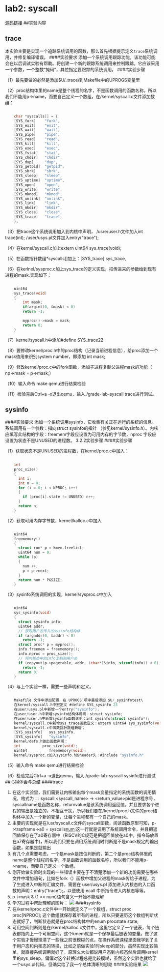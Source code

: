 # lab2: syscall
[源码链接](https://github.com/babyseal1121/6.S081.git)
##实验内容

## trace

本实验主要是实现一个追踪系统调用的函数，那么首先根据提示定义`trace`系统调用，并修复编译错误。
####实验要求
添加一个系统调用跟踪功能，该功能可能会在以后调试实验有帮助。将创建一个新的跟踪系统调用来控制跟踪。它应该采用一个参数，一个整数“掩码”，其位指定要跟踪的系统调用。
####实验步骤

（1）最先要做的必然是添加$U/_trace\到Makefile中的UPROGS变量里

（2）proc结构体里的name是整个线程的名字，不是函数调用的函数名称，所以我们不能用p->name，而要自己定义一个数组，在/kernel/syscall.c文件添加数组：
```c

	char *syscalls[] = {
	[SYS_fork]    "fork",
	[SYS_exit]    "exit",
	[SYS_wait]    "wait",
	[SYS_pipe]    "pipe",
	[SYS_read]    "read",
	[SYS_kill]    "kill",
	[SYS_exec]    "exec",
	[SYS_fstat]   "stat",
	[SYS_chdir]   "chdir",
	[SYS_dup]     "dup",
	[SYS_getpid]  "getpid",
	[SYS_sbrk]    "sbrk",
	[SYS_sleep]   "sleep",
	[SYS_uptime]  "uptime",
	[SYS_open]    "open",
	[SYS_write]   "write",
	[SYS_mknod]   "mknod",
	[SYS_unlink]  "unlink",
	[SYS_link]    "link",
	[SYS_mkdir]   "mkdir",
	[SYS_close]   "close",
	[SYS_trace]   "trace",
	};
```


（3）把trace这个系统调用加入到内核中声明，
	/usre/user.h文件加入int trace(int);
/user/usys.pl文件加入entry("trace");

（4）在kernel/syscall.c加上extern uint64 sys_trace(void);

（5）在函数指针数组*syscalls[]加上：[SYS_trace]   sys_trace,

（6）在kerlnel/sysproc.c加上sys_trace的定义实现，把传进来的参数给到现有进程的mask.实现如下：
```c

	uint64
	sys_trace(void)
	{
  		int mask;
  		if(argint(0, &mask) < 0)
    	return -1;
  
  		myproc()->mask = mask;
  		return 0;
	}

```

（7）kernel/syscall.h中添加#define SYS_trace22

（8）要修改kernel/proc.h中的proc结构（记录当前进程信息），给proc添加一个mask值用来识别system number，即添加 int mask;

（9）修改kernel/proc.c中的fork函数，添加子进程复制父进程mask的功能（ np->mask = p->mask;）

（10）输入命令 make qemu进行结果检验

（11）检验完后Ctrl+a -x退出qemu，输入./grade-lab-syscall trace进行测试。

## sysinfo
####实验要求
添加一个系统调用sysinfo，它收集有关正在运行的系统的信息。系统调用有一个参数：指向struct sysinfo的指针 （参见kernel/sysinfo.h）。内核应填写此结构的字段：freemem字段应设置为可用内存的字节数，nproc 字段应设置为状态不是UNUSED的进程数。
3.2.2实验步骤
####实验步骤

（1）获取状态不是UNUSED的进程数，在kernel/proc.c中加入：
```c
	
	int
	proc_size()
	{
	  int i;
	  int n = 0;
	  for (i = 0; i < NPROC; i++)
	  {
	    if (proc[i].state != UNUSED) n++;
	  }
	  return n;
	}
```

（2）获取可用内存字节数，kernel/kalloc.c中加入
```c

	uint64 
	freememory()
	{
	  struct run* p = kmem.freelist;
	  uint64 num = 0;
	  while (p)
	  {
	    num ++;
	    p = p->next;
	  }
	  return num * PGSIZE;
	}
```

（3）sysinfo系统调用的实现，kernel/sysproc.c中加入
```c

	uint64
	sys_sysinfo(void)
	{
	  struct sysinfo info;
	  uint64 addr;
	  // 获取用户态传入的sysinfo结构体
	  if (argaddr(0, &addr) < 0) 
	    return -1;
	  struct proc* p = myproc();
	  info.freemem = freememory();
	  info.nproc = proc_size();
	  // 将内核态中的info复制到用户态
	  if (copyout(p->pagetable, addr, (char*)&info, sizeof(info)) < 0)
	    return -1;
	  return 0;
	}

```

（4）与上个实验一样，需要一些声明和定义。
```c

	Makefile 文件中添加配置，在 UPROGS 项中最后添加 $U/_sysinfotest\
	在kernel/syscall.h中宏定义 #define SYS_sysinfo 23
	在user/usys.pl中新增一个entry("sysinfo");
	在user/user.h中新增sysinfo结构体说明：struct sysinfo;
	在user/user.h中新增sysinfo函数说明：int sysinfo(struct sysinfo*);
	kernel/syscall.c中新增sys_trace函数定义：extern uint64 sys_sysinfo(void);
	kernel/syscall.c中函数指针数组新增：
	[SYS_sysinfo]   sys_sysinfo,
	[SYS_sysinfo]   "sysinfo",
	kernel/defs.h做出函数声明：
	int 		 proc_size(void);
	uint64          freememory(void);
	kernel/sysproc.c加入sysinfo.h的header头：#include "sysinfo.h"
```


（5）输入命令 make qemu进行结果检验

（6）检验完后Ctrl+a -x退出qemu，输入./grade-lab-syscall sysinfo进行测试
##心得体会与总结
####trace
1. 在这个实验里，我们需要让内核输出每个mask变量指定的系统函数的调用情况，格式为：<pid>: syscall <syscall_name> -> <return_value>pid是进程序号， syscallname是函数名称，returnvalue是该系统调用返回值，并且要求各个进程的输出是独立的，不相互干扰，所以我们要在/kernel/proc.h文件的proc结构体中加入一个新的变量，让每个进程都有一个自己的mask。
2. 主要的实现就是在/usr/syscall.c文件的syscall函数，阅读函数原型可知，p->trapframe->a0 = syscalls[num]();这一行就是调用了系统调用命令，并且把返回值保存在了a0寄存器中（RISCV的C规范是把返回值放在a0中，指令码放置在a7寄存器中)，所以我们只要在调用系统调用时判断是不是mask规定的输出函数，如果是就输出
3. 有几个点需要考虑，一个是mask是按位判断的，第二个是proc结构体里的name是整个线程的名字，不是函数调用的函数名称，所以我们不能用p->name，而要自己定义一个数组。
4. 刚开始做实验时出现的一些错误主要在于不清楚添加一个新的功能需要在哪些文件中增加语句，比如在fork（）函数中增加父进程的mask传给子进程，为了生成进入中断的汇编文件，需要在 user/usys.pl 添加进入内核态的入口函数的声明：entry("trace");，以便使用 ecall 中断指令进入内核态等等。
5. p->mask & (1 << num)语句含义一开始不能理解
6. 学习过程中帮助理解的图片：
![](https://img2020.cnblogs.com/blog/853921/202201/853921-20220113171702431-1887170168.png)
####sysinfo
1. 在/kernel/proc.c文件中一开始就定义了一个数组，struct proc proc[NPROC];
这个数组就保存着所有的进程，所以只要遍历这个数组判断状态就好了，判断状态就是在proc结构体中的enum procstate state;
2. 可用空间判断则是在/kernel/kalloc.c文件中，这里它定义了一个链表，每个链表都指向上一个可用空间，这个kmem就是一个保存最后链表的变量。做了这个实验才慢慢理清了一些我之前很模糊的点，在操作系统课程里面我学到了关于用户态和内核态的转换，比如之前做实验1时sleep的部分，虽然实现比较简单，就直接系统调用就好了，原理么大伙都说用户态到内核态然后调用kernel里的sys_sleep，偏偏对这个转换过程总是比较模糊，虽然这个实验也就给了一个usys.pl代码，但确实给了我一个总体清晰的思路
####实验结果
![](https://img-blog.csdnimg.cn/4a50848f8ae045fb8585af65425e3752.png#pic_center)